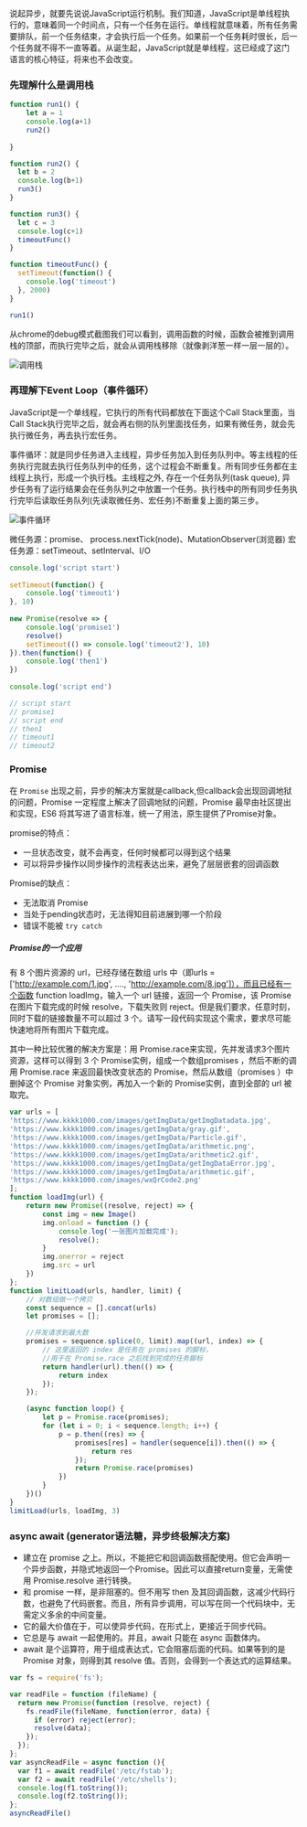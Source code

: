 说起异步，就要先说说JavaScript运行机制。我们知道，JavaScript是单线程执行的，意味着同一个时间点，只有一个任务在运行。单线程就意味着，所有任务需要排队，前一个任务结束，才会执行后一个任务。如果前一个任务耗时很长，后一个任务就不得不一直等着。从诞生起，JavaScript就是单线程，这已经成了这门语言的核心特征，将来也不会改变。

### 先理解什么是调用栈
```js
function run1() {
    let a = 1
    console.log(a+1)
    run2()
  
}

function run2() {
  let b = 2
  console.log(b+1)
  run3()
}

function run3() {
  let c = 3
  console.log(c+1)
  timeoutFunc()
}

function timeoutFunc() {
  setTimeout(function() {
    console.log('timeout')
  }, 2000)
}

run1()
```

从chrome的debug模式截图我们可以看到，调用函数的时候，函数会被推到调用栈的顶部，而执行完毕之后，就会从调用栈移除（就像剥洋葱一样一层一层的）。

![调用栈](https://fengzhua-1300368835.cos.ap-chengdu.myqcloud.com/WechatIMG59.png)

### 再理解下Event Loop（事件循环）
JavaScript是一个单线程，它执行的所有代码都放在下面这个Call Stack里面，当Call Stack执行完毕之后，就会再右侧的队列里面找任务，如果有微任务，就会先执行微任务，再去执行宏任务。

事件循环：就是同步任务进入主线程，异步任务加入到任务队列中。等主线程的任务执行完就去执行任务队列中的任务，这个过程会不断重复。所有同步任务都在主线程上执行，形成一个执行栈。主线程之外, 存在一个任务队列(task queue), 异步任务有了运行结果会在任务队列之中放置一个任务。执行栈中的所有同步任务执行完毕后读取任务队列(先读取微任务、宏任务)不断重复上面的第三步。

![事件循环](https://fengzhua-1300368835.cos.ap-chengdu.myqcloud.com/1111.jpg)

微任务源：promise、 process.nextTick(node)、MutationObserver(浏览器)
宏任务源：setTimeout、setInterval、I/O

```js
console.log('script start')
​
setTimeout(function() {
    console.log('timeout1')
}, 10)
​
new Promise(resolve => {
    console.log('promise1')
    resolve()
    setTimeout(() => console.log('timeout2'), 10)
}).then(function() {
    console.log('then1')
})
​
console.log('script end')

// script start
// promise1
// script end
// then1
// timeout1
// timeout2
```
### Promise

在 `Promise` 出现之前，异步的解决方案就是callback,但callback会出现回调地狱的问题，Promise 一定程度上解决了回调地狱的问题，Promise 最早由社区提出和实现，ES6 将其写进了语言标准，统一了用法，原生提供了Promise对象。

promise的特点：

- 一旦状态改变，就不会再变，任何时候都可以得到这个结果
- 可以将异步操作以同步操作的流程表达出来，避免了层层嵌套的回调函数

Promise的缺点：
 
- 无法取消 Promise
- 当处于pending状态时，无法得知目前进展到哪一个阶段
- 错误不能被 `try catch`

##### Promise的一个应用

有 8 个图片资源的 url，已经存储在数组 urls 中（即urls = ['http://example.com/1.jpg', …., 'http://example.com/8.jpg']），而且已经有一个函数 function loadImg，输入一个 url 链接，返回一个 Promise，该 Promise 在图片下载完成的时候 resolve，下载失败则 reject。但是我们要求，任意时刻，同时下载的链接数量不可以超过 3 个。请写一段代码实现这个需求，要求尽可能快速地将所有图片下载完成。

其中一种比较优雅的解决方案是：用 Promise.race来实现，先并发请求3个图片资源，这样可以得到 3 个 Promise实例，组成一个数组promises ，然后不断的调用 Promise.race 来返回最快改变状态的 Promise，然后从数组（promises ）中删掉这个 Promise 对象实例，再加入一个新的 Promise实例，直到全部的 url 被取完。
```js
var urls = [
'https://www.kkkk1000.com/images/getImgData/getImgDatadata.jpg', 
'https://www.kkkk1000.com/images/getImgData/gray.gif', 
'https://www.kkkk1000.com/images/getImgData/Particle.gif', 
'https://www.kkkk1000.com/images/getImgData/arithmetic.png', 
'https://www.kkkk1000.com/images/getImgData/arithmetic2.gif', 
'https://www.kkkk1000.com/images/getImgData/getImgDataError.jpg', 
'https://www.kkkk1000.com/images/getImgData/arithmetic.gif', 
'https://www.kkkk1000.com/images/wxQrCode2.png'
];
function loadImg(url) {
    return new Promise((resolve, reject) => {
        const img = new Image()
        img.onload = function () {
            console.log('一张图片加载完成');
            resolve();
        }
        img.onerror = reject
        img.src = url
    })
};
function limitLoad(urls, handler, limit) {
    // 对数组做一个拷贝
    const sequence = [].concat(urls)
    let promises = [];

    //并发请求到最大数
    promises = sequence.splice(0, limit).map((url, index) => {
        // 这里返回的 index 是任务在 promises 的脚标，
        //用于在 Promise.race 之后找到完成的任务脚标
        return handler(url).then(() => {
            return index
        });
    });

    (async function loop() {
        let p = Promise.race(promises);
        for (let i = 0; i < sequence.length; i++) {
            p = p.then((res) => {
                promises[res] = handler(sequence[i]).then(() => {
                    return res
                });
                return Promise.race(promises)
            })
        }
    })()
}
limitLoad(urls, loadImg, 3)
```

### async await (generator语法糖，异步终极解决方案)

- 建立在 promise 之上。所以，不能把它和回调函数搭配使用。但它会声明一个异步函数，并隐式地返回一个Promise。因此可以直接return变量，无需使用 Promise.resolve 进行转换。
- 和 promise 一样，是非阻塞的。但不用写 then 及其回调函数，这减少代码行数，也避免了代码嵌套。而且，所有异步调用，可以写在同一个代码块中，无需定义多余的中间变量。
- 它的最大价值在于，可以使异步代码，在形式上，更接近于同步代码。
- 它总是与 await 一起使用的。并且，await 只能在 async 函数体内。
- await 是个运算符，用于组成表达式，它会阻塞后面的代码。如果等到的是 Promise 对象，则得到其 resolve 值。否则，会得到一个表达式的运算结果。

```js
var fs = require('fs');

var readFile = function (fileName) {
  return new Promise(function (resolve, reject) {
    fs.readFile(fileName, function(error, data) {
      if (error) reject(error);
      resolve(data);
    });
  });
};
var asyncReadFile = async function (){
  var f1 = await readFile('/etc/fstab');
  var f2 = await readFile('/etc/shells');
  console.log(f1.toString());
  console.log(f2.toString());
};
asyncReadFile()
```
